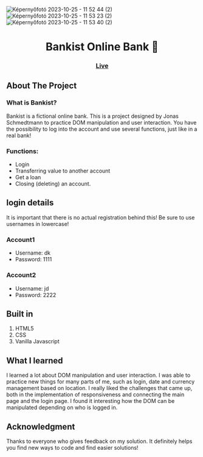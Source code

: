 ![Képernyőfotó 2023-10-25 - 11 52 44 (2)](https://github.com/kokenydaniel/Bankist/assets/129154129/3e96bd00-8ec3-4e89-a00f-96438637e87c)
![Képernyőfotó 2023-10-25 - 11 53 23 (2)](https://github.com/kokenydaniel/Bankist/assets/129154129/6c243297-423d-4290-9583-2e80c4536b33)
![Képernyőfotó 2023-10-25 - 11 53 40 (2)](https://github.com/kokenydaniel/Bankist/assets/129154129/94f20e5c-0702-4fff-8d17-730bc09bdb6c)

<h1 align="center">Bankist Online Bank 🏦</h1>

### <h3 align="center"> [Live](https://kokenydaniel.github.io/Bankist/)</h3>

## About The Project

### What is Bankist?
Bankist is a fictional online bank. This is a project designed by Jonas Schmedtmann to practice DOM manipulation and user interaction. You have the possibility to log into the account and use several functions, just like in a real bank!

### Functions:
* Login
* Transferring value to another account
* Get a loan
* Closing (deleting) an account.

## login details
It is important that there is no actual registration behind this! Be sure to use usernames in lowercase!
### Account1
* Username: dk
* Password: 1111

### Account2
* Username: jd
* Password: 2222

## Built in

1. HTML5
2. CSS
3. Vanilla Javascript

## What I learned

I learned a lot about DOM manipulation and user interaction. I was able to practice new things for many parts of me, such as login, date and currency management based on location. I really liked the challenges that came up, both in the implementation of responsiveness and connecting the main page and the login page. I found it interesting how the DOM can be manipulated depending on who is logged in.

## Acknowledgment

Thanks to everyone who gives feedback on my solution. It definitely helps you find new ways to code and find easier solutions!

